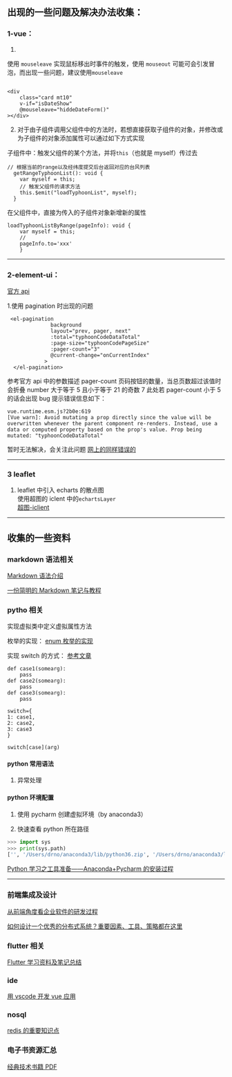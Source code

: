 ## 出现的一些问题及解决办法收集：

### 1-vue：

1.

使用 `mouseleave` 实现鼠标移出时事件的触发，使用 `mouseout` 可能可会引发冒泡，而出现一些问题，建议使用`mouseleave`

```

<div
    class="card mt10"
    v-if="isDateShow"
    @mouseleave="hiddeDateForm()"
></div>
```

2. 对于由子组件调用父组件中的方法时，若想直接获取子组件的对象，并修改或为子组件的对象添加属性可以通过如下方式实现

子组件中：触发父组件的某个方法，并将`this`（也就是 myself）传过去

```
// 根据当前的range以及经纬度提交后台返回对应的台风列表
  getRangeTyphoonList(): void {
    var myself = this;
    // 触发父组件的请求方法
    this.$emit("loadTyphoonList", myself);
  }
```

在父组件中，直接为传入的子组件对象新增新的属性

```
loadTyphoonListByRange(pageInfo): void {
    var myself = this;
    //
    pageInfo.to='xxx'
    }
```

---

### 2-element-ui：

[官方 api](https://element.eleme.cn/#/zh-CN/component/pagination)

1.使用 pagination 时出现的问题

```
 <el-pagination
              background
              layout="prev, pager, next"
              :total="typhoonCodeDataTotal"
              :page-size="typhoonCodePageSize"
              :pager-count="3"
              @current-change="onCurrentIndex"
            >
  </el-pagination>

```

参考官方 api 中的参数描述
pager-count 页码按钮的数量，当总页数超过该值时会折叠 number 大于等于 5 且小于等于 21 的奇数 7
此处若 pager-count 小于 5 的话会出现 bug
提示错误信息如下：

```
vue.runtime.esm.js?2b0e:619
[Vue warn]: Avoid mutating a prop directly since the value will be overwritten whenever the parent component re-renders. Instead, use a data or computed property based on the prop's value. Prop being mutated: "typhoonCodeDataTotal"
```

暂时无法解决，会关注此问题
[网上的同样错误的](https://github.com/ElemeFE/element/issues/14055)

---

### 3 leaflet

1. leaflet 中引入 echarts 的散点图  
   使用超图的 iclent 中的`echartsLayer`  
   [超图-iclient](http://iclient.supermap.io/web/apis/leaflet.html)

---

## 收集的一些资料

### markdown 语法相关

[Markdown 语法介绍](https://coding.net/help/doc/project/markdown.html)

[一份简明的 Markdown 笔记与教程](https://github.com/mzlogin/markdown-intro)

### pytho 相关

实现虚拟类中定义虚拟属性方法

枚举的实现：
[enum 枚举的实现](https://www.cnblogs.com/codingmylife/archive/2013/05/31/3110656.html)

实现 switch 的方式：
[参考文章](https://www.zhihu.com/question/21123544)

```
def case1(somearg):
    pass
def case2(somearg):
    pass
def case3(somearg):
    pass

switch={
1: case1,
2: case2,
3: case3
}

switch[case](arg)
```

#### python 常用语法

1. 异常处理

#### python 环境配置

1. 使用 pycharm 创建虚拟环境（by anaconda3）

2. 快速查看 python 所在路径

```python
>>> import sys
>>> print(sys.path)
['', '/Users/drno/anaconda3/lib/python36.zip', '/Users/drno/anaconda3/lib/python3.6', '/Users/drno/anaconda3/lib/python3.6/lib-dynload', '/Users/drno/anaconda3/lib/python3.6/site-packages', '/Users/drno/anaconda3/lib/python3.6/site-packages/aeosa']
```

[Python 学习之工具准备——Anaconda+Pycharm 的安装过程](https://zhuanlan.zhihu.com/p/36389880)

---

### 前端集成及设计

[从前端角度看企业软件的研发过程](https://www.yuque.com/xufei-coder/code/fd0gv5?hmsr=toutiao.io&utm_medium=toutiao.io&utm_source=toutiao.io)

[如何设计一个优秀的分布式系统？重要因素、工具、策略都在这里](https://mp.weixin.qq.com/s/XTh46Zj8aCLJ-hN84cnRXQ)

### flutter 相关

[Flutter 学习资料及笔记总结](https://liudanking.com/beautiful-life/flutter-learn-tutorial/?hmsr=toutiao.io&utm_medium=toutiao.io&utm_source=toutiao.io)

### ide

[用 vscode 开发 vue 应用](https://segmentfault.com/a/1190000019055976?hmsr=toutiao.io&utm_medium=toutiao.io&utm_source=toutiao.io)

### nosql

[redis 的重要知识点](https://github.com/Weiwf/redis-mindmap/blob/master/README.md?hmsr=toutiao.io&utm_medium=toutiao.io&utm_source=toutiao.io)

### 电子书资源汇总

[经典技术书籍 PDF](https://github.com/royeo/awesome-programming-books)

